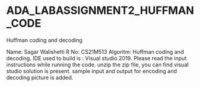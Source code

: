 # ADA_LABASSIGNMENT2_HUFFMAN_CODE
Huffman coding and decoding

Name: Sagar Walishetti
R No: CS21M513
Algoritm: Huffman coding and decoding.
IDE used to build is : Visual studio 2019.
Please read the input instructions while running the code.
unzip the zip file, you can find visual studio solution is present.
sample input and output for encoding and decoding picture is added.

